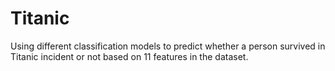# Titanic

Using different classification models to predict whether a person survived in Titanic incident or not based on 11 features in the dataset.
